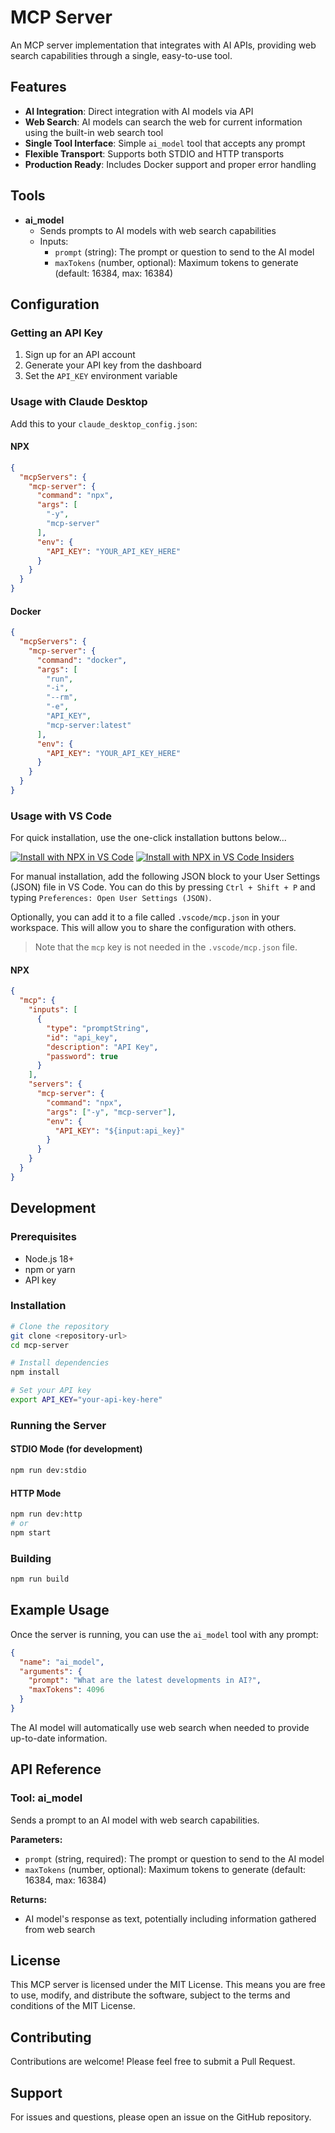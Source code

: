 # MCP Server

An MCP server implementation that integrates with AI APIs, providing web search capabilities through a single, easy-to-use tool.

## Features

- **AI Integration**: Direct integration with AI models via API
- **Web Search**: AI models can search the web for current information using the built-in web search tool
- **Single Tool Interface**: Simple `ai_model` tool that accepts any prompt
- **Flexible Transport**: Supports both STDIO and HTTP transports
- **Production Ready**: Includes Docker support and proper error handling

## Tools

- **ai_model**
  - Sends prompts to AI models with web search capabilities
  - Inputs:
    - `prompt` (string): The prompt or question to send to the AI model
    - `maxTokens` (number, optional): Maximum tokens to generate (default: 16384, max: 16384)

## Configuration

### Getting an API Key

1. Sign up for an API account
2. Generate your API key from the dashboard
3. Set the `API_KEY` environment variable

### Usage with Claude Desktop

Add this to your `claude_desktop_config.json`:

#### NPX

```json
{
  "mcpServers": {
    "mcp-server": {
      "command": "npx",
      "args": [
        "-y",
        "mcp-server"
      ],
      "env": {
        "API_KEY": "YOUR_API_KEY_HERE"
      }
    }
  }
}
```

#### Docker

```json
{
  "mcpServers": {
    "mcp-server": {
      "command": "docker",
      "args": [
        "run",
        "-i",
        "--rm",
        "-e",
        "API_KEY",
        "mcp-server:latest"
      ],
      "env": {
        "API_KEY": "YOUR_API_KEY_HERE"
      }
    }
  }
}
```

### Usage with VS Code

For quick installation, use the one-click installation buttons below...

[![Install with NPX in VS Code](https://img.shields.io/badge/VS_Code-NPM-0098FF?style=flat-square&logo=visualstudiocode&logoColor=white)](https://insiders.vscode.dev/redirect/mcp/install?name=mcp&inputs=%5B%7B%22type%22%3A%22promptString%22%2C%22id%22%3A%22apiKey%22%7D%5D&config=%7B%22command%22%3A%22npx%22%2C%22args%22%3A%5B%22-y%22%2C%22mcp-server%22%5D%2C%22env%22%3A%7B%22API_KEY%22%3A%22%24%7Binput%3Aapi_key%7D%22%7D%7D) [![Install with NPX in VS Code Insiders](https://img.shields.io/badge/VS_Code_Insiders-NPM-24bfa5?style=flat-square&logo=visualstudiocode&logoColor=white)](https://insiders.vscode.dev/redirect/mcp/install?name=mcp&inputs=%5B%7B%22type%22%3A%22promptString%22%2C%22id%22%3A%22apiKey%22%7D%5D&config=%7B%22command%22%3A%22npx%22%2C%22args%22%3A%5B%22-y%22%2C%22mcp-server%22%5D%2C%22env%22%3A%7B%22API_KEY%22%3A%22%24%7Binput%3Aapi_key%7D%22%7D%7D&quality=insiders)

For manual installation, add the following JSON block to your User Settings (JSON) file in VS Code. You can do this by pressing `Ctrl + Shift + P` and typing `Preferences: Open User Settings (JSON)`.

Optionally, you can add it to a file called `.vscode/mcp.json` in your workspace. This will allow you to share the configuration with others.

> Note that the `mcp` key is not needed in the `.vscode/mcp.json` file.

#### NPX

```json
{
  "mcp": {
    "inputs": [
      {
        "type": "promptString",
        "id": "api_key",
        "description": "API Key",
        "password": true
      }
    ],
    "servers": {
      "mcp-server": {
        "command": "npx",
        "args": ["-y", "mcp-server"],
        "env": {
          "API_KEY": "${input:api_key}"
        }
      }
    }
  }
}
```

## Development

### Prerequisites

- Node.js 18+
- npm or yarn
- API key

### Installation

```bash
# Clone the repository
git clone <repository-url>
cd mcp-server

# Install dependencies
npm install

# Set your API key
export API_KEY="your-api-key-here"
```

### Running the Server

#### STDIO Mode (for development)

```bash
npm run dev:stdio
```

#### HTTP Mode

```bash
npm run dev:http
# or
npm start
```

### Building

```bash
npm run build
```

## Example Usage

Once the server is running, you can use the `ai_model` tool with any prompt:

```json
{
  "name": "ai_model",
  "arguments": {
    "prompt": "What are the latest developments in AI?",
    "maxTokens": 4096
  }
}
```

The AI model will automatically use web search when needed to provide up-to-date information.

## API Reference

### Tool: ai_model

Sends a prompt to an AI model with web search capabilities.

**Parameters:**
- `prompt` (string, required): The prompt or question to send to the AI model
- `maxTokens` (number, optional): Maximum tokens to generate (default: 16384, max: 16384)

**Returns:**
- AI model's response as text, potentially including information gathered from web search

## License

This MCP server is licensed under the MIT License. This means you are free to use, modify, and distribute the software, subject to the terms and conditions of the MIT License.

## Contributing

Contributions are welcome! Please feel free to submit a Pull Request.

## Support

For issues and questions, please open an issue on the GitHub repository.